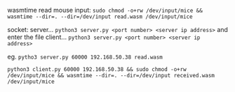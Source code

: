 wasmtime read mouse input:
`sudo chmod -o+rw /dev/input/mice && wasmtime --dir=. --dir=/dev/input read.wasm /dev/input/mice`

socket:
server...
`python3 server.py <port number> <server ip address>`
and enter the file
client...
`python3 server.py <port number> <server ip address>`

eg.
`pytho3 server.py 60000 192.168.50.38 read.wasm`

`python3 client.py 60000 192.168.50.38 && sudo chmod -o+rw /dev/input/mice && wasmtime --dir=. --dir=/dev/input received.wasm /dev/input/mice`
